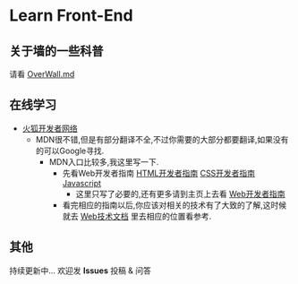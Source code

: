# Learn Front-End 

## 关于墙的一些科普
请看 [OverWall.md](https://github.com/Ciefdx/Learn-Front-End/blob/master/Other/OverWall.md)

## 在线学习

* [火狐开发者网络](https://developer.mozilla.org/zh-CN/)
  * MDN很不错,但是有部分翻译不全,不过你需要的大部分都要翻译,如果没有的可以Google寻找.
    * MDN入口比较多,我这里写一下.
      * 先看Web开发者指南 [HTML开发者指南](https://developer.mozilla.org/zh-CN/docs/Web/Guide/HTML) [CSS开发者指南](https://developer.mozilla.org/zh-CN/docs/Web/Guide/HTML) [Javascript](https://developer.mozilla.org/zh-CN/docs/Web/JavaScript)
        * 这里只写了必要的,还有更多请到主页上去看 [Web开发者指南](https://developer.mozilla.org/zh-CN/docs/Web/Guide)
      * 看完相应的指南以后,你应该对相关的技术有了大致的了解,这时候就去 [Web技术文档](https://developer.mozilla.org/zh-CN/docs/Web) 里去相应的位置看参考.
## 其他

持续更新中...
欢迎发 **Issues** 投稿 & 问答
